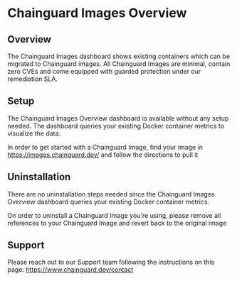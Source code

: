 # Chainguard Images Overview

## Overview

The Chainguard Images dashboard shows existing containers which can be migrated to Chainguard images. All Chainguard Images are minimal, contain zero CVEs and come equipped with guarded protection under our remediation SLA.

## Setup

The Chainguard Images Overview dashboard is available without any setup needed. The dashboard queries your existing Docker container metrics to visualize the data. 

In order to get started with a Chainguard Image, find your image in https://images.chainguard.dev/ and follow the directions to pull it

## Uninstallation

There are no uninstallation steps needed since the Chainguard Images Overview dashboard queries your existing Docker container metrics. 

On order to uninstall a Chainguard Image you're using, please remove all references to your Chainguard Image and revert back to the original image

## Support

Please reach out to our Support team following the instructions on this page: https://www.chainguard.dev/contact


